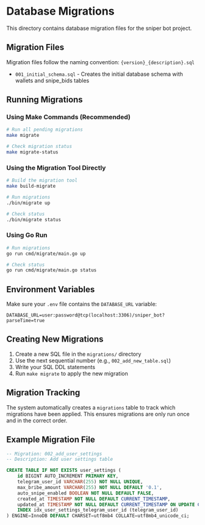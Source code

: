 # Database Migrations

This directory contains database migration files for the sniper bot project.

## Migration Files

Migration files follow the naming convention: `{version}_{description}.sql`

- `001_initial_schema.sql` - Creates the initial database schema with wallets and snipe_bids tables

## Running Migrations

### Using Make Commands (Recommended)

```bash
# Run all pending migrations
make migrate

# Check migration status
make migrate-status
```

### Using the Migration Tool Directly

```bash
# Build the migration tool
make build-migrate

# Run migrations
./bin/migrate up

# Check status
./bin/migrate status
```

### Using Go Run

```bash
# Run migrations
go run cmd/migrate/main.go up

# Check status
go run cmd/migrate/main.go status
```

## Environment Variables

Make sure your `.env` file contains the `DATABASE_URL` variable:

```env
DATABASE_URL=user:password@tcp(localhost:3306)/sniper_bot?parseTime=true
```

## Creating New Migrations

1. Create a new SQL file in the `migrations/` directory
2. Use the next sequential number (e.g., `002_add_new_table.sql`)
3. Write your SQL DDL statements
4. Run `make migrate` to apply the new migration

## Migration Tracking

The system automatically creates a `migrations` table to track which migrations have been applied. This ensures migrations are only run once and in the correct order.

## Example Migration File

```sql
-- Migration: 002_add_user_settings
-- Description: Add user settings table

CREATE TABLE IF NOT EXISTS user_settings (
    id BIGINT AUTO_INCREMENT PRIMARY KEY,
    telegram_user_id VARCHAR(255) NOT NULL UNIQUE,
    max_bribe_amount VARCHAR(255) NOT NULL DEFAULT '0.1',
    auto_snipe_enabled BOOLEAN NOT NULL DEFAULT FALSE,
    created_at TIMESTAMP NOT NULL DEFAULT CURRENT_TIMESTAMP,
    updated_at TIMESTAMP NOT NULL DEFAULT CURRENT_TIMESTAMP ON UPDATE CURRENT_TIMESTAMP,
    INDEX idx_user_settings_telegram_user_id (telegram_user_id)
) ENGINE=InnoDB DEFAULT CHARSET=utf8mb4 COLLATE=utf8mb4_unicode_ci;
``` 